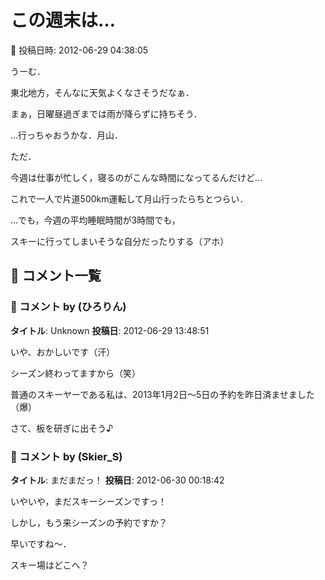 # この週末は…

📅 投稿日時: 2012-06-29 04:38:05

うーむ．


東北地方，そんなに天気よくなさそうだなぁ．


まぁ，日曜昼過ぎまでは雨が降らずに持ちそう．





…行っちゃおうかな．月山．





ただ．


今週は仕事が忙しく，寝るのがこんな時間になってるんだけど…


これで一人で片道500km運転して月山行ったらちとつらい．





…でも，今週の平均睡眠時間が3時間でも，


スキーに行ってしまいそうな自分だったりする（アホ）

## 💬 コメント一覧

### 💬 コメント by (ひろりん)
**タイトル**: Unknown
**投稿日**: 2012-06-29 13:48:51

いや、おかしいです（汗）

シーズン終わってますから（笑）

普通のスキーヤーである私は、2013年1月2日～5日の予約を昨日済ませました（爆）

さて、板を研ぎに出そう♪

### 💬 コメント by (Skier_S)
**タイトル**: まだまだっ！
**投稿日**: 2012-06-30 00:18:42

いやいや，まだスキーシーズンですっ！



しかし，もう来シーズンの予約ですか？

早いですね～．

スキー場はどこへ？

